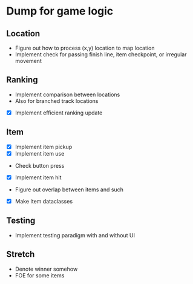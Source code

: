 # Dump for game logic

## Location
- Figure out how to process (x,y) location to map location
- Implement check for passing finish line, item checkpoint, or irregular movement

## Ranking
- Implement comparison between locations
-   Also for branched track locations
- [X] Implement efficient ranking update

## Item
- [X] Implement item pickup 
- [X] Implement item use
-   Check button press
- [X] Implement item hit
- Figure out overlap between items and such
- [X] Make Item dataclasses

## Testing
- Implement testing paradigm with and without UI

## Stretch
- Denote winner somehow
- FOE for some items